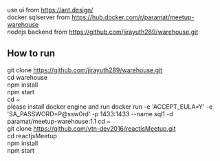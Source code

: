 
use ui from https://ant.design/<br/>
docker sqlserver from https://hub.docker.com/r/paramat/meetup-warehouse<br/>
nodejs backend from https://github.com/jirayuth289/warehouse.git<br/>
## How to run<br/>
git clone https://github.com/jirayuth289/warehouse.git<br/>
cd warehouse<br/>
npm install<br/>
npm start<br/>
cd ~<br/>
please install docker engine and run 
docker run -e 'ACCEPT_EULA=Y' -e 'SA_PASSWORD=P@ssw0rd' -p 1433:1433 --name sql1 -d paramat/meetup-warehouse:1.1
cd ~<br/>
git clone https://github.com/vtn-dev2016/reactjsMeetup.git<br/>
cd reactjsMeetup<br/>
npm install<br/>
npm start
